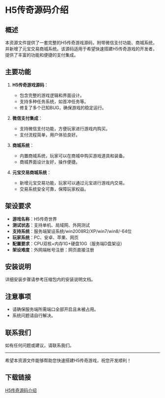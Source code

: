 # H5传奇源码介绍

## 概述

本资源文件提供了一套完整的H5传奇游戏源码，附带微信支付功能、商城系统，并新增了元宝交易商城系统。该源码适用于希望快速搭建H5传奇游戏的开发者，提供了丰富的功能和便捷的支付集成。

## 主要功能

1. **H5传奇游戏源码**：
   - 包含完整的游戏逻辑和界面设计。
   - 支持多种任务系统，如首冲任务等。
   - 修复了多个已知BUG，确保游戏的稳定运行。

2. **微信支付集成**：
   - 支持微信支付功能，方便玩家进行游戏内购买。
   - 支付流程简单，用户体验良好。

3. **商城系统**：
   - 内置商城系统，玩家可以在商城中购买游戏道具和装备。
   - 商城界面设计友好，操作便捷。

4. **元宝交易商城系统**：
   - 新增元宝交易功能，玩家可以通过元宝进行游戏内交易。
   - 交易系统安全可靠，保障玩家权益。

## 架设要求

- **游戏名称**：H5传奇世界
- **测试状态**：支持单机、局域网、外网测试
- **支持系统**：服务端架设系统/win2008R2/XP/win7/win8/-64位
- **玩家系统**：PC、安卓、苹果、网页
- **配置要求**：CPU双核+内存1G+硬盘10G（服务端D盘架设）
- **架设难度**：外网端帐号注册：网页直接注册

## 安装说明

详细安装步骤请参考压缩包内的安装说明文档。

## 注意事项

- 请确保服务端所需端口全部开启且未被占用。
- 系统问题请自行解决。

## 联系我们

如有任何问题或建议，请联系我们。

---

希望本资源文件能够帮助您快速搭建H5传奇游戏，祝您开发顺利！

## 下载链接

[H5传奇源码介绍](https://pan.quark.cn/s/0901386c7a29)